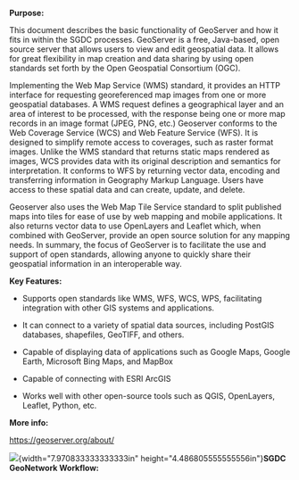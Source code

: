 **Purpose:**



This document describes the basic functionality of GeoServer and how it fits in within the SGDC processes. GeoServer is a free, Java-based, open source server that allows users to view and edit geospatial data. It allows for great flexibility in map creation and data sharing by using open standards set forth by the Open Geospatial Consortium (OGC).



Implementing the Web Map Service (WMS) standard, it provides an HTTP interface for requesting georeferenced map images from one or more geospatial databases. A WMS request defines a geographical layer and an area of interest to be processed, with the response being one or more map records in an image format (JPEG, PNG, etc.) Geoserver conforms to the Web Coverage Service (WCS) and Web Feature Service (WFS). It is designed to simplify remote access to coverages, such as raster format images. Unlike the WMS standard that returns static maps rendered as images, WCS provides data with its original description and semantics for interpretation. It conforms to WFS by returning vector data, encoding and transferring information in Geography Markup Language. Users have access to these spatial data and can create, update, and delete.



Geoserver also uses the Web Map Tile Service standard to split published maps into tiles for ease of use by web mapping and mobile applications. It also returns vector data to use OpenLayers and Leaflet which, when combined with GeoServer, provide an open source solution for any mapping needs. In summary, the focus of GeoServer is to facilitate the use and support of open standards, allowing anyone to quickly share their geospatial information in an interoperable way.



**Key Features:**



- Supports open standards like WMS, WFS, WCS, WPS, facilitating integration with other GIS systems and applications.



- It can connect to a variety of spatial data sources, including PostGIS databases, shapefiles, GeoTIFF, and others.



- Capable of displaying data of applications such as Google Maps, Google Earth, Microsoft Bing Maps, and MapBox



- Capable of connecting with ESRI ArcGIS



- Works well with other open-source tools such as QGIS, OpenLayers, Leaflet, Python, etc.



**More info:**



<https://geoserver.org/about/>



![](media/image1.jpeg){width="7.970833333333333in" height="4.486805555555556in"}**SGDC GeoNetwork Workflow:**
